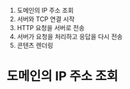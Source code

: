 1. 도메인의 IP 주소 조회
2. 서버와 TCP 연결 시작
3. HTTP 요청을 서버로 전송
4. 서버가 요청을 처리하고 응답을 다시 전송
5. 콘텐츠 렌더링

# 도메인의 IP 주소 조회

